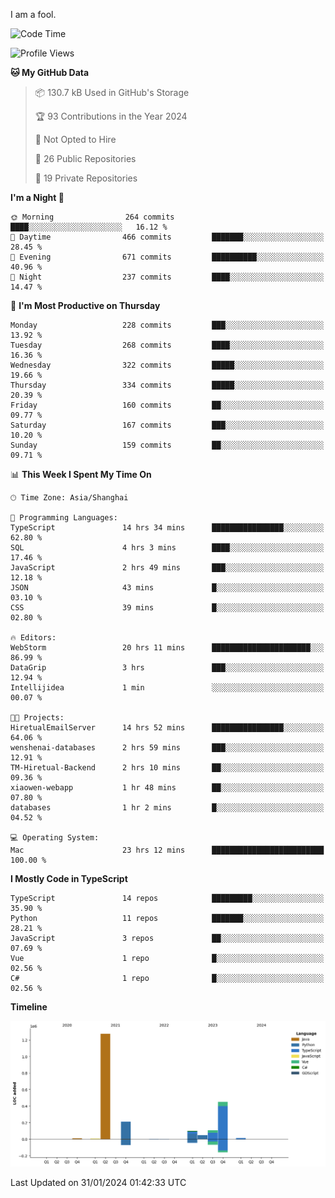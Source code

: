 I am a fool.

<!--START_SECTION:waka-->
![Code Time](http://img.shields.io/badge/Code%20Time-1%2C165%20hrs%204%20mins-blue)

![Profile Views](http://img.shields.io/badge/Profile%20Views-0-blue)

**🐱 My GitHub Data** 

> 📦 130.7 kB Used in GitHub's Storage 
 > 
> 🏆 93 Contributions in the Year 2024
 > 
> 🚫 Not Opted to Hire
 > 
> 📜 26 Public Repositories 
 > 
> 🔑 19 Private Repositories 
 > 
**I'm a Night 🦉** 

```text
🌞 Morning                264 commits         ████░░░░░░░░░░░░░░░░░░░░░   16.12 % 
🌆 Daytime                466 commits         ███████░░░░░░░░░░░░░░░░░░   28.45 % 
🌃 Evening                671 commits         ██████████░░░░░░░░░░░░░░░   40.96 % 
🌙 Night                  237 commits         ████░░░░░░░░░░░░░░░░░░░░░   14.47 % 
```
📅 **I'm Most Productive on Thursday** 

```text
Monday                   228 commits         ███░░░░░░░░░░░░░░░░░░░░░░   13.92 % 
Tuesday                  268 commits         ████░░░░░░░░░░░░░░░░░░░░░   16.36 % 
Wednesday                322 commits         █████░░░░░░░░░░░░░░░░░░░░   19.66 % 
Thursday                 334 commits         █████░░░░░░░░░░░░░░░░░░░░   20.39 % 
Friday                   160 commits         ██░░░░░░░░░░░░░░░░░░░░░░░   09.77 % 
Saturday                 167 commits         ███░░░░░░░░░░░░░░░░░░░░░░   10.20 % 
Sunday                   159 commits         ██░░░░░░░░░░░░░░░░░░░░░░░   09.71 % 
```


📊 **This Week I Spent My Time On** 

```text
🕑︎ Time Zone: Asia/Shanghai

💬 Programming Languages: 
TypeScript               14 hrs 34 mins      ████████████████░░░░░░░░░   62.80 % 
SQL                      4 hrs 3 mins        ████░░░░░░░░░░░░░░░░░░░░░   17.46 % 
JavaScript               2 hrs 49 mins       ███░░░░░░░░░░░░░░░░░░░░░░   12.18 % 
JSON                     43 mins             █░░░░░░░░░░░░░░░░░░░░░░░░   03.10 % 
CSS                      39 mins             █░░░░░░░░░░░░░░░░░░░░░░░░   02.80 % 

🔥 Editors: 
WebStorm                 20 hrs 11 mins      ██████████████████████░░░   86.99 % 
DataGrip                 3 hrs               ███░░░░░░░░░░░░░░░░░░░░░░   12.94 % 
Intellijidea             1 min               ░░░░░░░░░░░░░░░░░░░░░░░░░   00.07 % 

🐱‍💻 Projects: 
HiretualEmailServer      14 hrs 52 mins      ████████████████░░░░░░░░░   64.06 % 
wenshenai-databases      2 hrs 59 mins       ███░░░░░░░░░░░░░░░░░░░░░░   12.91 % 
TM-Hiretual-Backend      2 hrs 10 mins       ██░░░░░░░░░░░░░░░░░░░░░░░   09.36 % 
xiaowen-webapp           1 hr 48 mins        ██░░░░░░░░░░░░░░░░░░░░░░░   07.80 % 
databases                1 hr 2 mins         █░░░░░░░░░░░░░░░░░░░░░░░░   04.52 % 

💻 Operating System: 
Mac                      23 hrs 12 mins      █████████████████████████   100.00 % 
```

**I Mostly Code in TypeScript** 

```text
TypeScript               14 repos            █████████░░░░░░░░░░░░░░░░   35.90 % 
Python                   11 repos            ███████░░░░░░░░░░░░░░░░░░   28.21 % 
JavaScript               3 repos             ██░░░░░░░░░░░░░░░░░░░░░░░   07.69 % 
Vue                      1 repo              █░░░░░░░░░░░░░░░░░░░░░░░░   02.56 % 
C#                       1 repo              █░░░░░░░░░░░░░░░░░░░░░░░░   02.56 % 
```



**Timeline**

![Lines of Code chart](https://raw.githubusercontent.com/VeejaLiu/VeejaLiu/master/assets/bar_graph.png)


 Last Updated on 31/01/2024 01:42:33 UTC
<!--END_SECTION:waka-->
